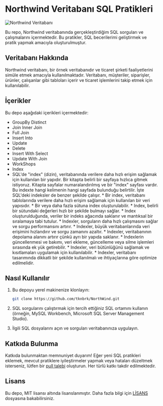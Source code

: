 # Northwind Veritabanı SQL Pratikleri

![Northwind Veritabanı](https://encrypted-tbn0.gstatic.com/images?q=tbn:ANd9GcRf9QtMtjr-VhPe98o-TLpTOHcryEh2sotDvH-WENAcjB_mOReRw3Qdv7aT5_dwsn4Op88&usqp=CAU)

Bu repo, Northwind veritabanında gerçekleştirdiğim SQL sorguları ve çalışmalarını içermektedir. Bu pratikler, SQL becerilerimi geliştirmek ve pratik yapmak amacıyla oluşturulmuştur.

## Veritabanı Hakkında

Northwind veritabanı, bir örnek veritabanıdır ve ticaret şirketi faaliyetlerini simüle etmek amacıyla kullanılmaktadır. Veritabanı, müşteriler, siparişler, ürünler, çalışanlar gibi tabloları içerir ve ticaret işlemlerini takip etmek için kullanılabilir.

## İçerikler

Bu depo aşağıdaki içerikleri içermektedir:
- GroupBy Distinct
- Join Inner Join
- Full Join
- Insert Into
- Update
- Delete
- Insert With Select
- Update With Join
- WorkShops
- Index
- SQL'de "index" (dizin), veritabanında verilere daha hızlı erişim sağlamak için kullanılan bir yapıdır. Bir kitapta belirli bir sayfaya hızlıca gitmek istiyoruz. Kitapta sayfalar numaralandırılmış ve bir "index" sayfası vardır. Bu indexte hangi kelimenin hangi sayfada bulunduğu belirtilir. İşte SQL'deki indeksler de benzer şekilde çalışır.
      * Bir index, veritabanı tablolarında verilere daha hızlı erişim sağlamak için kullanılan bir veri yapısıdır.
      * Bir veya daha fazla sütuna index oluşturulabilir.
      * Index, belirli bir sütundaki değerleri hızlı bir şekilde bulmayı sağlar.
      * Index oluşturulduğunda, veriler bir indeks ağacında saklanır ve mantıksal bir sıralamaya tabi tutulur.
      * Indexler, sorguların daha hızlı çalışmasını sağlar ve sorgu performansını artırır.
      * Indexler, büyük veritabanlarında veri erişimini hızlandırır ve sorgu zamanını azaltır.
      * Indexler, veritabanının depolama alanını artırır çünkü ayrı bir yapıda saklanır.
      * Indexlerin güncellenmesi ve bakımı, veri ekleme, güncelleme veya silme işlemleri sırasında ek yük getirebilir.
      * Indexler, veri bütünlüğünü sağlamak ve kısıtlamaları uygulamak için kullanılabilir.
      * Indexler, veritabanı tasarımında dikkatli bir şekilde kullanılmalı ve ihtiyaçlarına göre optimize edilmelidir.

   
## Nasıl Kullanılır

1. Bu depoyu yerel makinenize klonlayın:

   ```bash
   git clone https://github.com/tknbrk/NorthWind.git


2. SQL sorgularını çalıştırmak için tercih ettiğiniz SQL ortamını kullanın (örneğin, MySQL Workbench, Microsoft SQL Server Management Studio).

3. İlgili SQL dosyalarını açın ve sorguları veritabanınıza uygulayın.

## Katkıda Bulunma

Katkıda bulunmaktan memnuniyet duyarım! Eğer yeni SQL pratikleri eklemek, mevcut pratiklere iyileştirmeler yapmak veya hataları düzeltmek isterseniz, lütfen bir [pull talebi](https://github.com/tknbrk/NorthWind/pulls) oluşturun. Her türlü katkı takdir edilmektedir.

## Lisans

Bu depo, MIT lisansı altında lisanslanmıştır. Daha fazla bilgi için [LİSANS](LICENSE) dosyasına bakabilirsiniz.

